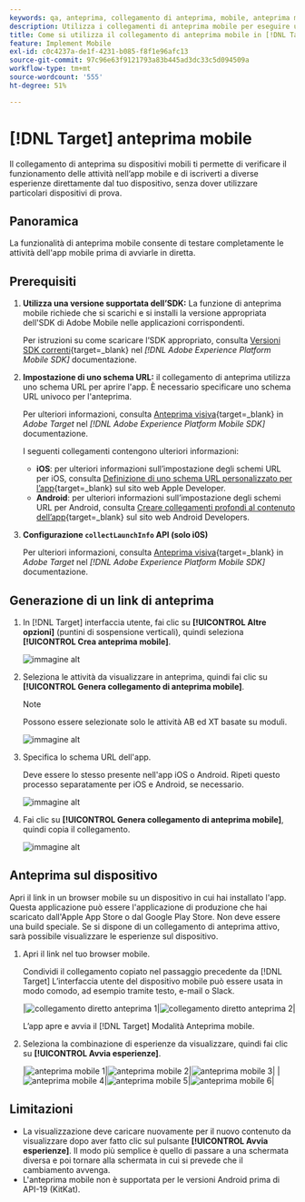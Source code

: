 ```yaml
---
keywords: qa, anteprima, collegamento di anteprima, mobile, anteprima mobile
description: Utilizza i collegamenti di anteprima mobile per eseguire un controllo qualità end-to-end per le attività delle app mobili. Puoi iscriverti a diverse esperienze senza utilizzare speciali dispositivi di prova.
title: Come si utilizza il collegamento di anteprima mobile in [!DNL Target] Mobile?
feature: Implement Mobile
exl-id: c0c4237a-de1f-4231-b085-f8f1e96afc13
source-git-commit: 97c96e63f9121793a83b445ad3dc33c5d094509a
workflow-type: tm+mt
source-wordcount: '555'
ht-degree: 51%

---
```


# [!DNL Target] anteprima mobile

Il collegamento di anteprima su dispositivi mobili ti permette di verificare il funzionamento delle attività nell’app mobile e di iscriverti a diverse esperienze direttamente dal tuo dispositivo, senza dover utilizzare particolari dispositivi di prova.

## Panoramica

La funzionalità di anteprima mobile consente di testare completamente le attività dell&#39;app mobile prima di avviarle in diretta.

## Prerequisiti

1. **Utilizza una versione supportata dell’SDK:** La funzione di anteprima mobile richiede che si scarichi e si installi la versione appropriata dell&#39;SDK di Adobe Mobile nelle applicazioni corrispondenti.

   Per istruzioni su come scaricare l’SDK appropriato, consulta [Versioni SDK correnti](https://developer.adobe.com/client-sdks/documentation/current-sdk-versions/){target=_blank} nel *[!DNL Adobe Experience Platform Mobile SDK]* documentazione.

1. **Impostazione di uno schema URL:** il collegamento di anteprima utilizza uno schema URL per aprire l&#39;app. È necessario specificare uno schema URL univoco per l&#39;anteprima.

   Per ulteriori informazioni, consulta [Anteprima visiva](https://developer.adobe.com/client-sdks/documentation/adobe-target/#visual-preview){target=_blank} in *Adobe Target* nel *[!DNL Adobe Experience Platform Mobile SDK]* documentazione.

   I seguenti collegamenti contengono ulteriori informazioni:

   * **iOS**: per ulteriori informazioni sull’impostazione degli schemi URL per iOS, consulta [Definizione di uno schema URL personalizzato per l’app](https://developer.apple.com/documentation/xcode/defining-a-custom-url-scheme-for-your-app){target=_blank} sul sito web Apple Developer.
   * **Android**: per ulteriori informazioni sull’impostazione degli schemi URL per Android, consulta [Creare collegamenti profondi al contenuto dell’app](https://developer.android.com/training/app-links/deep-linking){target=_blank} sul sito web Android Developers.

1. **Configurazione `collectLaunchInfo` API (solo i0S)**

   Per ulteriori informazioni, consulta [Anteprima visiva](https://developer.adobe.com/client-sdks/documentation/adobe-target/#visual-preview){target=_blank} in *Adobe Target* nel *[!DNL Adobe Experience Platform Mobile SDK]* documentazione.

## Generazione di un link di anteprima

1. In [!DNL Target] interfaccia utente, fai clic su **[!UICONTROL Altre opzioni]** (puntini di sospensione verticali), quindi seleziona **[!UICONTROL Crea anteprima mobile]**.

   ![immagine alt](assets/mobile-preview-create.png)

1. Seleziona le attività da visualizzare in anteprima, quindi fai clic su **[!UICONTROL Genera collegamento di anteprima mobile]**.

   >[!NOTE]
   >
   >Possono essere selezionate solo le attività AB ed XT basate su moduli.

   ![immagine alt](assets/mobile-preview-select-activities.png)

1. Specifica lo schema URL dell&#39;app.

   Deve essere lo stesso presente nell&#39;app iOS o Android. Ripeti questo processo separatamente per iOS e Android, se necessario.

   ![immagine alt](assets/mobile-preview-enter-url-scheme.png)

1. Fai clic su **[!UICONTROL Genera collegamento di anteprima mobile]**, quindi copia il collegamento.

   ![immagine alt](assets/mobile-preview-generate-and-copy.png)

## Anteprima sul dispositivo

Apri il link in un browser mobile su un dispositivo in cui hai installato l&#39;app. Questa applicazione può essere l&#39;applicazione di produzione che hai scaricato dall&#39;Apple App Store o dal Google Play Store. Non deve essere una build speciale. Se si dispone di un collegamento di anteprima attivo, sarà possibile visualizzare le esperienze sul dispositivo.

1. Apri il link nel tuo browser mobile.

   Condividi il collegamento copiato nel passaggio precedente da [!DNL Target] L’interfaccia utente del dispositivo mobile può essere usata in modo comodo, ad esempio tramite testo, e-mail o Slack.

   |![collegamento diretto anteprima 1](assets/mobile-preview-open-deeplink.png)|![collegamento diretto anteprima 2](assets/mobile-preview-open-app.png)|

   L’app apre e avvia il [!DNL Target] Modalità Anteprima mobile.

1. Seleziona la combinazione di esperienze da visualizzare, quindi fai clic su **[!UICONTROL Avvia esperienze]**.

   |![anteprima mobile 1](assets/mobile-preview-experience-selection-1.png)|![anteprima mobile 2](assets/mobile-preview-experience-result-1-france.png)|![anteprima mobile 3](assets/mobile-preview-experience-result-1-shipfree.png)|
|![anteprima mobile 4](assets/mobile-preview-experience-selection-2.png)|![anteprima mobile 5](assets/mobile-preview-experience-result-2-aus.png)|![anteprima mobile 6](assets/mobile-preview-experience-result-2-10off.png)|

## Limitazioni 

* La visualizzazione deve caricare nuovamente per il nuovo contenuto da visualizzare dopo aver fatto clic sul pulsante **[!UICONTROL Avvia esperienze]**. Il modo più semplice è quello di passare a una schermata diversa e poi tornare alla schermata in cui si prevede che il cambiamento avvenga.
* L&#39;anteprima mobile non è supportata per le versioni Android prima di API-19 (KitKat).
